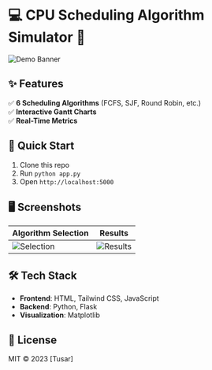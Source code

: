 # 💻 CPU Scheduling Algorithm Simulator 🌈  

![Demo Banner](https://imgur.com/a/2nlnNJu.jpg)  

## ✨ Features  
✅ **6 Scheduling Algorithms** (FCFS, SJF, Round Robin, etc.)  
✅ **Interactive Gantt Charts**  
✅ **Real-Time Metrics**  

## 🚀 Quick Start  
1. Clone this repo  
2. Run `python app.py`  
3. Open `http://localhost:5000`  

## 🖥️ Screenshots  
| Algorithm Selection | Results |  
|---------------------|---------|  
| ![Selection](https://imgur.com/xqpo8BH.jpg) | ![Results](https://imgur.com/neGskmb.jpg) |  

## 🛠️ Tech Stack  
- **Frontend**: HTML, Tailwind CSS, JavaScript  
- **Backend**: Python, Flask  
- **Visualization**: Matplotlib  

## 📜 License  
MIT © 2023 [Tusar]  
